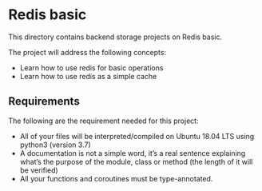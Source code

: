 # Redis basic
This directory contains backend storage projects on Redis basic.

The project will address the following concepts:
- Learn how to use redis for basic operations
- Learn how to use redis as a simple cache

## Requirements
The following are the requirement needed for this project:
- All of your files will be interpreted/compiled on Ubuntu 18.04 LTS using python3 (version 3.7)
- A documentation is not a simple word, it’s a real sentence explaining what’s the purpose of the module, class or method (the length of it will be verified)
- All your functions and coroutines must be type-annotated.
